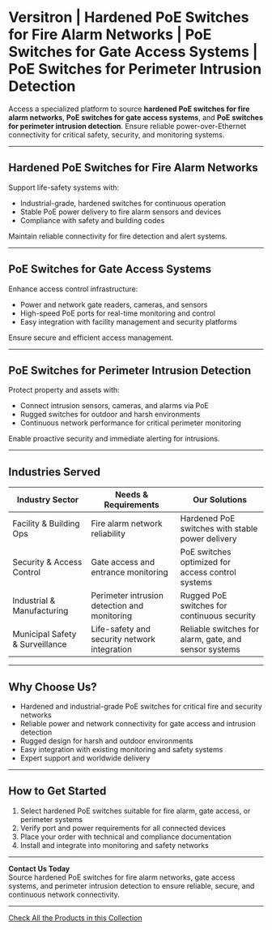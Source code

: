 # Versitron | Hardened PoE Switches for Fire Alarm Networks | PoE Switches for Gate Access Systems | PoE Switches for Perimeter Intrusion Detection

Access a specialized platform to source **hardened PoE switches for fire alarm networks**, **PoE switches for gate access systems**, and **PoE switches for perimeter intrusion detection**. Ensure reliable power-over-Ethernet connectivity for critical safety, security, and monitoring systems.

---

## Hardened PoE Switches for Fire Alarm Networks

Support life-safety systems with:

- Industrial-grade, hardened switches for continuous operation  
- Stable PoE power delivery to fire alarm sensors and devices  
- Compliance with safety and building codes  

Maintain reliable connectivity for fire detection and alert systems.

---

## PoE Switches for Gate Access Systems

Enhance access control infrastructure:

- Power and network gate readers, cameras, and sensors  
- High-speed PoE ports for real-time monitoring and control  
- Easy integration with facility management and security platforms  

Ensure secure and efficient access management.

---

## PoE Switches for Perimeter Intrusion Detection

Protect property and assets with:

- Connect intrusion sensors, cameras, and alarms via PoE  
- Rugged switches for outdoor and harsh environments  
- Continuous network performance for critical perimeter monitoring  

Enable proactive security and immediate alerting for intrusions.

---

## Industries Served

| Industry Sector          | Needs & Requirements                              | Our Solutions                                     |
|--------------------------|--------------------------------------------------|--------------------------------------------------|
| Facility & Building Ops  | Fire alarm network reliability                     | Hardened PoE switches with stable power delivery |
| Security & Access Control | Gate access and entrance monitoring               | PoE switches optimized for access control systems |
| Industrial & Manufacturing | Perimeter intrusion detection and monitoring     | Rugged PoE switches for continuous security      |
| Municipal Safety & Surveillance | Life-safety and security network integration | Reliable switches for alarm, gate, and sensor systems |

---

## Why Choose Us?

- Hardened and industrial-grade PoE switches for critical fire and security networks  
- Reliable power and network connectivity for gate access and intrusion detection  
- Rugged design for harsh and outdoor environments  
- Easy integration with existing monitoring and safety systems  
- Expert support and worldwide delivery  

---

## How to Get Started

1. Select hardened PoE switches suitable for fire alarm, gate access, or perimeter systems  
2. Verify port and power requirements for all connected devices  
3. Place your order with technical and compliance documentation  
4. Install and integrate into monitoring and safety networks  

---

**Contact Us Today**  
Source hardened PoE switches for fire alarm networks, gate access systems, and perimeter intrusion detection to ensure reliable, secure, and continuous network connectivity.

---
[Check All the Products in this Collection](https://www.versitron.com/collections/poe-switches)
